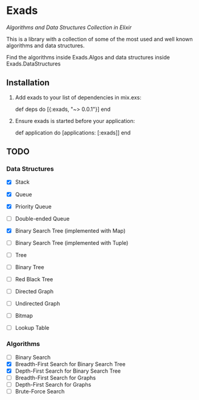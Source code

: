 # Exads

*Algorithms and Data Structures Collection in Elixir*

This is a library with a collection of some of the most used and well known
algorithms and data structures. 

Find the algorithms inside Exads.Algos and data structures inside 
Exads.DataStructures

## Installation

  1. Add exads to your list of dependencies in mix.exs:

        def deps do
          [{:exads, "~> 0.0.1"}]
        end

  2. Ensure exads is started before your application:

        def application do
          [applications: [:exads]]
        end

## TODO

### Data Structures
+ [x] Stack
+ [x] Queue
+ [x] Priority Queue
+ [ ] Double-ended Queue
+ [x] Binary Search Tree (implemented with Map)
+ [ ] Binary Search Tree (implemented with Tuple)
+ [ ] Tree
+ [ ] Binary Tree
+ [ ] Red Black Tree
+ [ ] Directed Graph
+ [ ] Undirected Graph
+ [ ] Bitmap
+ [ ] Lookup Table


### Algorithms
+ [ ] Binary Search
+ [x] Breadth-First Search for Binary Search Tree
+ [x] Depth-First Search for Binary Search Tree
+ [ ] Breadth-First Search for Graphs
+ [ ] Depth-First Search for Graphs
+ [ ] Brute-Force Search
